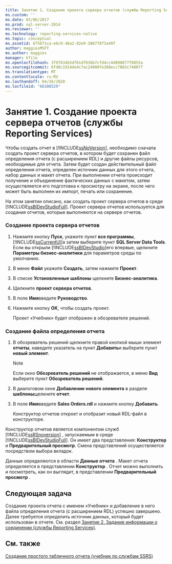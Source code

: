 ```yaml
---
title: Занятие 1. Создание проекта сервера отчетов (службы Reporting Services) | Документы Майкрософт
ms.custom: ''
ms.date: 03/06/2017
ms.prod: sql-server-2014
ms.reviewer: ''
ms.technology: reporting-services-native
ms.topic: conceptual
ms.assetid: 675671ca-e6c9-48a2-82e9-386778f3a49f
author: maggiesMSFT
ms.author: maggies
manager: kfile
ms.openlocfilehash: 3f97834b5df61df836b7cfd4cc4d890877f8855a
ms.sourcegitcommit: 6fd8c1914de4c7ac24900fe388ecc7883c740077
ms.translationtype: MT
ms.contentlocale: ru-RU
ms.lasthandoff: 04/26/2020
ms.locfileid: "66108529"
---
```

# <a name="lesson-1-creating-a-report-server-project-reporting-services"></a>Занятие 1. Создание проекта сервера отчетов (службы Reporting Services)
  Чтобы создать отчет в [!INCLUDE[ssNoVersion](../includes/ssnoversion-md.md)], необходимо сначала создать проект сервера отчетов, в котором будет сохранен файл определения отчета (с расширением RDL) и другие файлы ресурсов, необходимые для отчета. Затем будет создан действительный файл определения отчета, определен источник данных для этого отчета, набор данных и макет отчета. При выполнении отчета происходит получение и объединение фактических данных с макетом, затем осуществляется его подготовка к просмотру на экране, после чего может быть выполнен их импорт, печать или сохранение.  
  
 На этом занятии описано, как создать проект сервера отчетов в среде [!INCLUDE[ssBIDevStudioFull](../includes/ssbidevstudiofull-md.md)]. Проект сервера отчетов используется для создания отчетов, которые выполняются на сервере отчетов.  
  
### <a name="to-create-a-report-server-project"></a>Создание проекта сервера отчетов  
  
1.  Нажмите кнопку **Пуск**, укажите пункт **все программы**, [!INCLUDE[ssCurrentUI](../includes/sscurrentui-md.md)]а затем выберите пункт **SQL Server Data Tools**. Если вы открыли [!INCLUDE[ssBIDevStudio](../includes/ssbidevstudio-md.md)]его впервые, щелкните **Параметры бизнес-аналитики** для параметров среды по умолчанию.  
  
2.  В меню **Файл** укажите **Создать**, затем нажмите **Проект**.  
  
3.  В списке **Установленные шаблоны** щелкните **Бизнес-аналитика**.  
  
4.  Щелкните **проект сервера отчетов**.  
  
5.  В поле **Имя**введите **Руководство**.  
  
6.  Нажмите кнопку **ОК**, чтобы создать проект.  
  
     Проект «Учебник» будет отображен в обозревателе решений.  
  
### <a name="to-create-a-new-report-definition-file"></a>Создание файла определения отчета  
  
1.  В обозреватель решений щелкните правой кнопкой мыши элемент **отчеты**, наведите указатель на пункт **Добавить**и выберите пункт **новый элемент**.  
  
    > [!NOTE]  
    >  Если окно **Обозреватель решений** не отображается, в меню **Вид** выберите пункт **Обозреватель решений**.  
  
2.  В диалоговом окне **Добавление нового элемента** в разделе **шаблоны**щелкните **отчет**.  
  
3.  В поле **Имя**введите **Sales Orders.rdl** и нажмите кнопку **Добавить**.  
  
     Конструктор отчетов откроет и отобразит новый RDL-файл в конструкторе.  
  
 Конструктор отчетов является компонентом служб [!INCLUDE[ssRSnoversion](../includes/ssrsnoversion-md.md)] , запускаемым в среде [!INCLUDE[ssBIDevStudioFull](../includes/ssbidevstudiofull-md.md)]. Он имеет два представления: **Конструктор** и **Предварительный просмотр**. Смена представлений осуществляется посредством выбора вкладок.  
  
 Данные определяются в области **Данные отчета** . Макет отчета определяется в представлении **Конструктор** . Отчет можно выполнить и посмотреть, как он выглядит, в представлении **Предварительный просмотр** .  
  
## <a name="next-task"></a>Следующая задача  
 Создание проекта отчета с именем «Учебник» и добавление в него файла определения отчета (с расширением RDL) успешно завершено. Далее требуется определить источник данных, который будет использован в отчете. См. раздел [Занятие 2. Задание информации о соединении (службы Reporting Services)](lesson-2-specifying-connection-information-reporting-services.md).  
  
## <a name="see-also"></a>См. также  
 [Создание простого табличного отчета (учебник по службам SSRS)](create-a-basic-table-report-ssrs-tutorial.md)  
  
  
